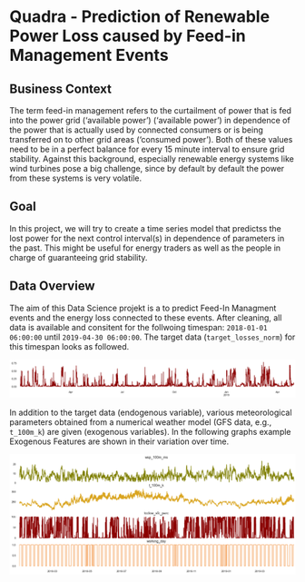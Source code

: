 # Quadra - Prediction of Renewable Power Loss caused by Feed-in Management Events







## Business Context

The term feed-in management refers to the curtailment of power that is fed into the power grid (‘available power’) (‘available power’) in dependence of the power that is actually used by connected consumers or is being transferred on to other grid areas (‘consumed power’). Both of these values need to be in a perfect balance for every 15 minute interval to ensure grid stability. Against this background, especially renewable energy systems like wind turbines pose a big challenge, since by default by default the power from these systems is very volatile. 



## Goal

In this project, we will try to create a time series model that predictss the lost power for the next control interval(s) in dependence of parameters in the past. This might be useful for energy traders as well as the people in charge of guaranteeing grid stability.




## Data Overview

The aim of this Data Science projekt is a to predict Feed-In Managment events and the energy loss connected to these events. After cleaning, all data is available and consitent for the follwoing timespan:  `2018-01-01 06:00:00` until `2019-04-30 06:00:00`. 
The  target data (`target_losses_norm`) for this timespan looks as followed. 

<img src="./figures/overview_target.png" style="zoom:80%;" />

In addition to the target data (endogenous variable), various meteorological parameters obtained from a  numerical weather model (GFS data, e.g., `t_100m_k`) are given (exogenous variables). In the  following graphs example Exogenous Features are shown in their variation over time. 

<img src="./figures/overview_GFS.png" style="zoom:80%;" />
